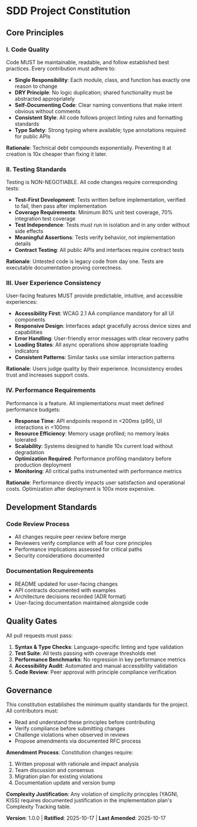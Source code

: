 <!--
SYNC IMPACT REPORT
==================
Version change: [NEW] → 1.0.0
Principles added:
  - I. Code Quality
  - II. Testing Standards
  - III. User Experience Consistency
  - IV. Performance Requirements
Sections added:
  - Core Principles
  - Development Standards
  - Quality Gates
  - Governance
Templates requiring updates:
  ✅ plan-template.md - Constitution Check section aligned
  ✅ spec-template.md - Success criteria aligned with performance requirements
  ✅ tasks-template.md - Test phase structure aligned with testing standards
Follow-up TODOs:
  - RATIFICATION_DATE to be confirmed (currently set to today: 2025-10-17)
-->

# SDD Project Constitution

## Core Principles

### I. Code Quality

Code MUST be maintainable, readable, and follow established best practices. Every contribution must adhere to:

- **Single Responsibility**: Each module, class, and function has exactly one reason to change
- **DRY Principle**: No logic duplication; shared functionality must be abstracted appropriately
- **Self-Documenting Code**: Clear naming conventions that make intent obvious without comments
- **Consistent Style**: All code follows project linting rules and formatting standards
- **Type Safety**: Strong typing where available; type annotations required for public APIs

**Rationale**: Technical debt compounds exponentially. Preventing it at creation is 10x cheaper than fixing it later.

### II. Testing Standards

Testing is NON-NEGOTIABLE. All code changes require corresponding tests:

- **Test-First Development**: Tests written before implementation, verified to fail, then pass after implementation
- **Coverage Requirements**: Minimum 80% unit test coverage, 70% integration test coverage
- **Test Independence**: Tests must run in isolation and in any order without side effects
- **Meaningful Assertions**: Tests verify behavior, not implementation details
- **Contract Testing**: All public APIs and interfaces require contract tests

**Rationale**: Untested code is legacy code from day one. Tests are executable documentation proving correctness.

### III. User Experience Consistency

User-facing features MUST provide predictable, intuitive, and accessible experiences:

- **Accessibility First**: WCAG 2.1 AA compliance mandatory for all UI components
- **Responsive Design**: Interfaces adapt gracefully across device sizes and capabilities
- **Error Handling**: User-friendly error messages with clear recovery paths
- **Loading States**: All async operations show appropriate loading indicators
- **Consistent Patterns**: Similar tasks use similar interaction patterns

**Rationale**: Users judge quality by their experience. Inconsistency erodes trust and increases support costs.

### IV. Performance Requirements

Performance is a feature. All implementations must meet defined performance budgets:

- **Response Time**: API endpoints respond in <200ms (p95), UI interactions in <100ms
- **Resource Efficiency**: Memory usage profiled; no memory leaks tolerated
- **Scalability**: Systems designed to handle 10x current load without degradation
- **Optimization Required**: Performance profiling mandatory before production deployment
- **Monitoring**: All critical paths instrumented with performance metrics

**Rationale**: Performance directly impacts user satisfaction and operational costs. Optimization after deployment is 100x more expensive.

## Development Standards

### Code Review Process

- All changes require peer review before merge
- Reviewers verify compliance with all four core principles
- Performance implications assessed for critical paths
- Security considerations documented

### Documentation Requirements

- README updated for user-facing changes
- API contracts documented with examples
- Architecture decisions recorded (ADR format)
- User-facing documentation maintained alongside code

## Quality Gates

All pull requests must pass:

1. **Syntax & Type Checks**: Language-specific linting and type validation
2. **Test Suite**: All tests passing with coverage thresholds met
3. **Performance Benchmarks**: No regression in key performance metrics
4. **Accessibility Audit**: Automated and manual accessibility validation
5. **Code Review**: Peer approval with principle compliance verification

## Governance

This constitution establishes the minimum quality standards for the project. All contributors must:

- Read and understand these principles before contributing
- Verify compliance before submitting changes
- Challenge violations when observed in reviews
- Propose amendments via documented RFC process

**Amendment Process**: Constitution changes require:

1. Written proposal with rationale and impact analysis
2. Team discussion and consensus
3. Migration plan for existing violations
4. Documentation update and version bump

**Complexity Justification**: Any violation of simplicity principles (YAGNI, KISS) requires documented justification in the implementation plan's Complexity Tracking table.

**Version**: 1.0.0 | **Ratified**: 2025-10-17 | **Last Amended**: 2025-10-17

